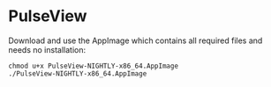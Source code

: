 # PulseView
Download and use the AppImage which contains all required files and needs no installation:

```
chmod u+x PulseView-NIGHTLY-x86_64.AppImage
./PulseView-NIGHTLY-x86_64.AppImage
```



